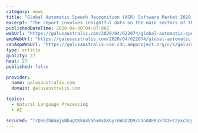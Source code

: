 ```yaml
---
category: news
title: "Global Automatic Speech Recognition (ASR) Software Market 2020 – Brainasoft, Nuance, LilySpeech, Smart Action Company, Lyrix"
excerpt: "The report involves insightful data on the main sectors of the Global Automatic Speech Recognition (ASR) Software Market. The report has segmented market, by its types and applications. Each segment has analyzed completely on the basis of its production,"
publishedDateTime: 2020-04-30T04:07:00Z
webUrl: "https://galusaustralis.com/2020/04/622074/global-automatic-speech-recognition-asr-software-market-2020-brainasoft-nuance-lilyspeech-smart-action-company-lyrix/"
ampWebUrl: "https://galusaustralis.com/2020/04/622074/global-automatic-speech-recognition-asr-software-market-2020-brainasoft-nuance-lilyspeech-smart-action-company-lyrix/amp/"
cdnAmpWebUrl: "https://galusaustralis-com.cdn.ampproject.org/c/s/galusaustralis.com/2020/04/622074/global-automatic-speech-recognition-asr-software-market-2020-brainasoft-nuance-lilyspeech-smart-action-company-lyrix/amp/"
type: article
quality: 27
heat: 27
published: false

provider:
  name: galusaustralis.com
  domain: galusaustralis.com

topics:
  - Natural Language Processing
  - AI

secured: "TrQSE2hWamjxNhugtKkn4V5bvmxGKGyroWQd2D9/CanA8EKU5TX3+zzyxc3qyJK5rxrywSknNQf5k9KcM3xNjxEx+DfxvfnIOoOZYh+lm0vNIktC/k3nMXrkm35U3oIq9uSmKq1/1dk38Hs8TB7XtjYfNNvshmaGrfs9SEISoZIO70UoHMcAtt5Ie84d5K+ntWc7TGY79qfIIPtj5cp6SHA9CZ5a/fcQqBcQiED4W8FiO1vvRMb2cJJUV6kw2kBn4tjGvniCvMYlL/6yAKQaSiW6jQxHRLLndqMuimbmPmd0bveVeJrOhAhbF8nm9TPA;tXDkGpjba3ojM33d1HgR7w=="
---
```


